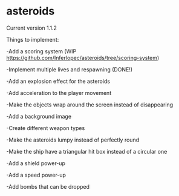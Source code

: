 # asteroids

Current version 1.1.2 

Things to implement:

-Add a scoring system (WIP https://github.com/Inferlopec/asteroids/tree/scoring-system)

-Implement multiple lives and respawning (DONE!)

-Add an explosion effect for the asteroids

-Add acceleration to the player movement

-Make the objects wrap around the screen instead of disappearing

-Add a background image

-Create different weapon types

-Make the asteroids lumpy instead of perfectly round

-Make the ship have a triangular hit box instead of a circular one

-Add a shield power-up

-Add a speed power-up

-Add bombs that can be dropped
